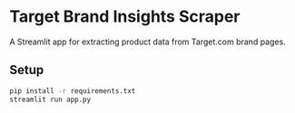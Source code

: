 # Target Brand Insights Scraper

A Streamlit app for extracting product data from Target.com brand pages.

## Setup
```bash
pip install -r requirements.txt
streamlit run app.py